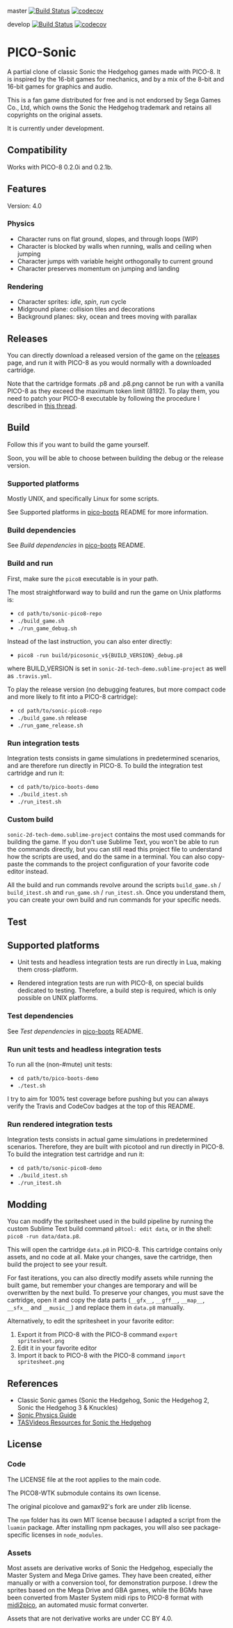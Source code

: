 master
[![Build Status](https://travis-ci.org/hsandt/sonic-pico8.svg?branch=master)](https://travis-ci.org/hsandt/sonic-pico8)
[![codecov](https://codecov.io/gh/hsandt/sonic-pico8/branch/master/graph/badge.svg)](https://codecov.io/gh/hsandt/sonic-pico8)

develop
[![Build Status](https://travis-ci.org/hsandt/sonic-pico8.svg?branch=develop)](https://travis-ci.org/hsandt/sonic-pico8)
[![codecov](https://codecov.io/gh/hsandt/sonic-pico8/branch/develop/graph/badge.svg)](https://codecov.io/gh/hsandt/sonic-pico8)

# PICO-Sonic

A partial clone of classic Sonic the Hedgehog games made with PICO-8. It is inspired by the 16-bit games for mechanics, and by a mix of the 8-bit and 16-bit games for graphics and audio.

This is a fan game distributed for free and is not endorsed by Sega Games Co., Ltd, which owns the Sonic the Hedgehog trademark and retains all copyrights on the original assets.

It is currently under development.

## Compatibility

Works with PICO-8 0.2.0i and 0.2.1b.

## Features

Version: 4.0

### Physics

* Character runs on flat ground, slopes, and through loops (WIP)
* Character is blocked by walls when running, walls and ceiling when jumping
* Character jumps with variable height orthogonally to current ground
* Character preserves momentum on jumping and landing

### Rendering

* Character sprites: *idle*, *spin*, *run* cycle
* Midground plane: collision tiles and decorations
* Background planes: sky, ocean and trees moving with parallax

## Releases

You can directly download a released version of the game on the [releases](Releases) page, and run it with PICO-8 as you would normally with a downloaded cartridge.

Note that the cartridge formats .p8 and .p8.png cannot be run with a vanilla PICO-8 as they exceed the maximum token limit (8192). To play them, you need to patch your PICO-8 executable by following the procedure I described in [this thread](https://www.lexaloffle.com/bbs/?pid=71689#p).

## Build

Follow this if you want to build the game yourself.

Soon, you will be able to choose between building the debug or the release version.

### Supported platforms

Mostly UNIX, and specifically Linux for some scripts.

See Supported platforms in [pico-boots](https://github.com/hsandt/pico-boots) README for more information.

### Build dependencies

See *Build dependencies* in [pico-boots](https://github.com/hsandt/pico-boots) README.

### Build and run

First, make sure the `pico8` executable is in your path.

The most straightforward way to build and run the game on Unix platforms is:

* `cd path/to/sonic-pico8-repo`
* `./build_game.sh`
* `./run_game_debug.sh`

Instead of the last instruction, you can also enter directly:
* `pico8 -run build/picosonic_v${BUILD_VERSION}_debug.p8`

where BUILD_VERSION is set in `sonic-2d-tech-demo.sublime-project` as well as `.travis.yml`.

To play the release version (no debugging features, but more compact code and more likely to fit into a PICO-8 cartridge):

* `cd path/to/sonic-pico8-repo`
* `./build_game.sh` release
* `./run_game_release.sh`

### Run integration tests

Integration tests consists in game simulations in predetermined scenarios, and are therefore run directly in PICO-8. To build the integration test cartridge and run it:

* `cd path/to/pico-boots-demo`
* `./build_itest.sh`
* `./run_itest.sh`

### Custom build

`sonic-2d-tech-demo.sublime-project` contains the most used commands for building the game. If you don't use Sublime Text, you won't be able to run the commands directly, but you can still read this project file to understand how the scripts are used, and do the same in a terminal. You can also copy-paste the commands to the project configuration of your favorite code editor instead.

All the build and run commands revolve around the scripts `build_game.sh` / `build_itest.sh` and `run_game.sh` / `run_itest.sh`. Once you understand them, you can create your own build and run commands for your specific needs.

## Test

## Supported platforms

* Unit tests and headless integration tests are run directly in Lua, making them cross-platform.

* Rendered integration tests are run with PICO-8, on special builds dedicated to testing. Therefore, a build step is required, which is only possible on UNIX platforms.

### Test dependencies

See *Test dependencies* in [pico-boots](https://github.com/hsandt/pico-boots) README.

### Run unit tests and headless integration tests

To run all the (non-#mute) unit tests:

* `cd path/to/pico-boots-demo`
* `./test.sh`

I try to aim for 100% test coverage before pushing but you can always verify the Travis and CodeCov badges at the top of this README.

### Run rendered integration tests

Integration tests consists in actual game simulations in predetermined scenarios. Therefore, they are built with picotool and run directly in PICO-8. To build the integration test cartridge and run it:

* `cd path/to/sonic-pico8-demo`
* `./build_itest.sh`
* `./run_itest.sh`

## Modding

You can modify the spritesheet used in the build pipeline by running the custom Sublime Text build command `p8tool: edit data`, or in the shell: `pico8 -run data/data.p8`.

This will open the cartridge `data.p8` in PICO-8. This cartridge contains only assets, and no code at all. Make your changes, save the cartridge, then build the project to see your result.

For fast iterations, you can also directly modify assets while running the built game, but remember your changes are temporary and will be overwritten by the next build. To preserve your changes, you must save the cartridge, open it and copy the data parts (`__gfx__`, `__gff__`, `__map__`, `__sfx__` and `__music__`) and replace them in `data.p8` manually.

Alternatively, to edit the spritesheet in your favorite editor:

1. Export it from PICO-8 with the PICO-8 command `export spritesheet.png`
2. Edit it in your favorite editor
3. Import it back to PICO-8 with the PICO-8 command `import spritesheet.png`

## References

* Classic Sonic games (Sonic the Hedgehog, Sonic the Hedgehog 2, Sonic the Hedgehog 3 & Knuckles)
* [Sonic Physics Guide](http://info.sonicretro.org/Sonic_Physics_Guide)
* [TASVideos Resources for Sonic the Hedgehog](http://tasvideos.org/GameResources/Genesis/SonicTheHedgehog.html)

## License

### Code

The LICENSE file at the root applies to the main code.

The PICO8-WTK submodule contains its own license.

The original picolove and gamax92's fork are under zlib license.

The `npm` folder has its own MIT license because I adapted a script from the `luamin` package. After installing npm packages, you will also see package-specific licenses in `node_modules`.

### Assets

Most assets are derivative works of Sonic the Hedgehog, especially the Master System and Mega Drive games. They have been created, either manually or with a conversion tool, for demonstration purpose. I drew the sprites based on the Mega Drive and GBA games, while the BGMs have been converted from Master System midi rips to PICO-8 format with [midi2pico](https://github.com/gamax92/midi2pico), an automated music format converter.

Assets that are not derivative works are under CC BY 4.0.
